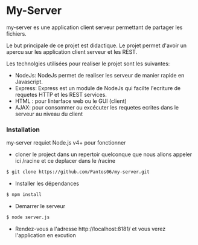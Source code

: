 # My-Server

my-server es une application client serveur permettant de partager les fichiers.

Le but principale de ce projet est didactique. Le projet permet d'avoir un apercu sur
les application client serveur et les REST.

Les technolgies utilisées pour realiser le projet sont les suivantes:
- NodeJs: NodeJs permet de realiser les serveur de manier rapide en Javascript. 
- Express: Express est un module de NodeJs qui facilte l'ecriture de requetes HTTP et les REST services.
- HTML : pour linterface web ou le GUI (client)
- AJAX: pour consommer ou excécuter les requetes ecrites dans le serveur au niveau du client 

### Installation

my-server requiet Node.js v4+ pour fonctionner

- cloner le project dans un repertoir quelconque que nous allons appeler ici /racine et ce deplacer dans le /racine
```sh
$ git clone https://github.com/Pantos06/my-server.git
```
- Installer les dépendances
```sh
$ npm install
```
- Demarrer le serveur
```sh
$ node server.js
```
- Rendez-vous a l'adresse http://localhost:8181/ et vous verez l'application en excution
